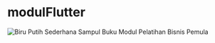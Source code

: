 # modulFlutter
![Biru Putih Sederhana Sampul Buku  Modul Pelatihan Bisnis Pemula](https://github.com/H4nk/modulFlutter/assets/2345501/21645f2c-9b87-4f94-8389-07355d382db7)
